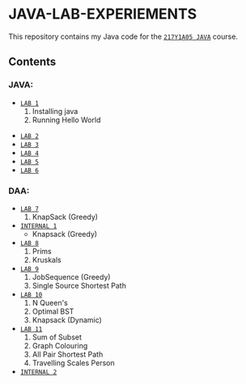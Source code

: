 # JAVA-LAB-EXPERIEMENTS

This repository contains my Java code for the [`217Y1A05 JAVA`](https://github.com/srinu2003/217Y1A05C0-JAVA) course.

## Contents 
### JAVA:
- [`LAB 1`](<LAB 1>)
    1. Installing java
    2. Running Hello World
+ [`LAB 2`](<LAB 2>)
+ [`LAB 3`](<LAB 3>)
+ [`LAB 4`](<LAB 4>)
+ [`LAB 5`](<LAB 5>)
+ [`LAB 6`](<LAB 6>)

### DAA:
- [`LAB 7`](<LAB 7>)
    1. KnapSack (Greedy)
    <!-- 2. -->
- [`INTERNAL 1`](<INTERNAL 1>)
    + Knapsack (Greedy)
- [`LAB 8`](<LAB 8>)
    1. Prims
    2. Kruskals
- [`LAB 9`](<LAB 9>)
    1. JobSequence (Greedy)
    <!-- 2. JobSequence -->
    3. Single Source Shortest Path
- [`LAB 10`](<LAB 10>)
    1. N Queen's
    2. Optimal BST
    3. Knapsack (Dynamic)
- [`LAB 11`](<LAB 11>)
    1. Sum of Subset
    2. Graph Colouring
    3. All Pair Shortest Path
    4. Travelling Scales Person
- [`INTERNAL 2`](<INTERNAL 2>)
<!-- ## License

This repository is licensed under the MLRITM License.
I hope this is helpful! Let me know if you have any other questions. -->
